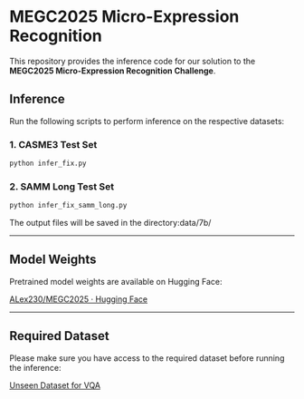 # MEGC2025 Micro-Expression Recognition

This repository provides the inference code for our solution to the **MEGC2025 Micro-Expression Recognition Challenge**.

## Inference

Run the following scripts to perform inference on the respective datasets:

### 1. CASME3 Test Set

```bash
python infer_fix.py
```

### 2. SAMM Long Test Set

```bash
python infer_fix_samm_long.py
```

The output files will be saved in the directory:data/7b/

------

## Model Weights

Pretrained model weights are available on Hugging Face:

 [ALex230/MEGC2025 · Hugging Face](https://huggingface.co/ALex230/MEGC2025)

------

## Required Dataset

Please make sure you have access to the required dataset before running the inference:

[Unseen Dataset for VQA](https://megc2025.github.io/challenge.html)

